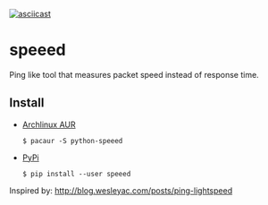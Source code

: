 [![asciicast](demo.gif)](https://asciinema.org/a/149586)

# speeed

Ping like tool that measures packet speed instead of response time.

## Install

  - [Archlinux AUR](https://aur.archlinux.org/packages/python-speeed)
    ```
    $ pacaur -S python-speeed
    ```
  - [PyPi](https://pypi.python.org/pypi?:action=display&name=speeed)
    ```
    $ pip install --user speeed
    ```


Inspired by: http://blog.wesleyac.com/posts/ping-lightspeed
